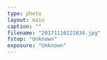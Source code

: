 ```yaml
---
type: photo
layout: main
caption: ""
filename: "20171116221834.jpg"
fstop: "Unknown"
exposure: "Unknown"
---
```

